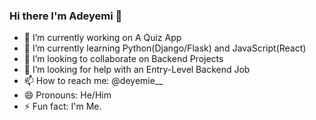 ### Hi there I'm Adeyemi 👋

- 🔭 I’m currently working on A Quiz App
- 🌱 I’m currently learning Python(Django/Flask) and JavaScript(React)
- 👯 I’m looking to collaborate on Backend Projects
- 🤔 I’m looking for help with an Entry-Level Backend Job
- 📫 How to reach me: @deyemie__
- 😄 Pronouns: He/Him
- ⚡ Fun fact: I'm Me.
